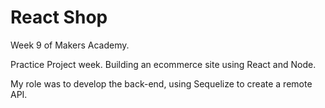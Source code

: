 # React Shop

Week 9 of Makers Academy.

Practice Project week.  Building an ecommerce site using React and Node.

My role was to develop the back-end, using Sequelize to create a remote API.
